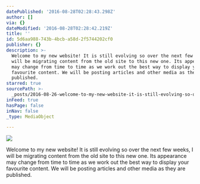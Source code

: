 ```yaml
---
datePublished: '2016-08-28T02:28:43.298Z'
author: []
via: {}
dateModified: '2016-08-28T02:28:42.219Z'
title: ''
id: 5d6aa988-743b-4bcb-a58d-2f5744202cf0
publisher: {}
description: >-
  Welcome to my new website! It is still evolving so over the next few weeks, I
  will be migrating content from the old site to this new one. Its appearance
  may change from time to time as we work out the best way to display your
  favourite content. We will be posting articles and other media as they are
  published.
starred: true
sourcePath: >-
  _posts/2016-08-26-welcome-to-my-new-website-it-is-still-evolving-so-over-the.md
inFeed: true
hasPage: false
inNav: false
_type: MediaObject

---
```

![](https://the-grid-user-content.s3-us-west-2.amazonaws.com/9d3de211-1cbe-455b-9ebd-96642f30abcf.jpg)

Welcome to my new website! It is still evolving so over the next few weeks, I will be migrating content from the old site to this new one. Its appearance may change from time to time as we work out the best way to display your favourite content. We will be posting articles and other media as they are published.